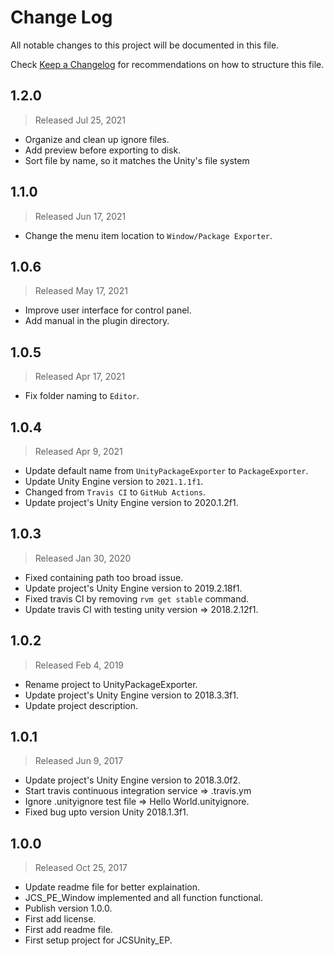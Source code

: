 # Change Log

All notable changes to this project will be documented in this file.

Check [Keep a Changelog](http://keepachangelog.com/) for recommendations on how to structure this file.


## 1.2.0
> Released Jul 25, 2021

* Organize and clean up ignore files.
* Add preview before exporting to disk.
* Sort file by name, so it matches the Unity's file system

## 1.1.0
> Released Jun 17, 2021

* Change the menu item location to `Window/Package Exporter`.

## 1.0.6
> Released May 17, 2021

* Improve user interface for control panel.
* Add manual in the plugin directory.

## 1.0.5
> Released Apr 17, 2021

* Fix folder naming to `Editor`.

## 1.0.4
> Released Apr 9, 2021

* Update default name from `UnityPackageExporter` to `PackageExporter`.
* Update Unity Engine version to `2021.1.1f1`.
* Changed from `Travis CI` to `GitHub Actions`.
* Update project's Unity Engine version to 2020.1.2f1.

## 1.0.3
> Released Jan 30, 2020

* Fixed containing path too broad issue.
* Update project's Unity Engine version to 2019.2.18f1.
* Fixed travis CI by removing `rvm get stable` command.
* Update travis CI with testing unity version => 2018.2.12f1.

## 1.0.2
> Released Feb 4, 2019

* Rename project to UnityPackageExporter.
* Update project's Unity Engine version to 2018.3.3f1.
* Update project description.

## 1.0.1
> Released Jun 9, 2017

* Update project's Unity Engine version to 2018.3.0f2.
* Start travis continuous integration service => .travis.ym
* Ignore .unityignore test file => Hello World.unityignore.
* Fixed bug upto version Unity 2018.1.3f1.

## 1.0.0
> Released Oct 25, 2017

* Update readme file for better explaination.
* JCS_PE_Window implemented and all function functional.
* Publish version 1.0.0.
* First add license.
* First add readme file.
* First setup project for JCSUnity_EP.
